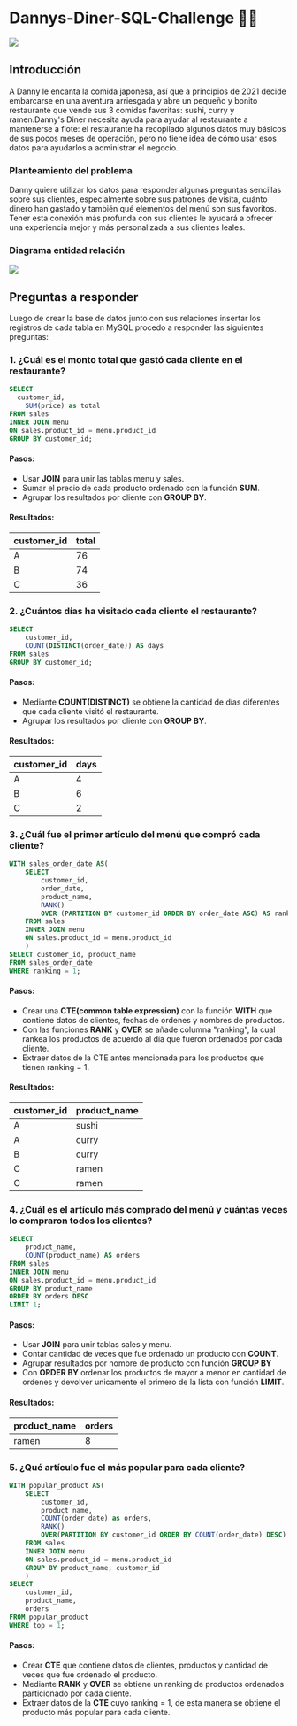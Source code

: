 # Dannys-Diner-SQL-Challenge 🍝🍜

![](https://8weeksqlchallenge.com/images/case-study-designs/1.png)

## Introducción 

A Danny le encanta la comida japonesa, así que a principios de 2021 decide embarcarse en una aventura arriesgada y abre un pequeño y bonito restaurante que vende sus 3 comidas favoritas: sushi, curry y ramen.Danny's Diner necesita ayuda para ayudar al restaurante a mantenerse a flote: el restaurante ha recopilado algunos datos muy básicos de sus pocos meses de operación, pero no tiene idea de cómo usar esos datos para ayudarlos a administrar el negocio.

### Planteamiento del problema 

Danny quiere utilizar los datos para responder algunas preguntas sencillas sobre sus clientes, especialmente sobre sus patrones de visita, cuánto dinero han gastado y también qué elementos del menú son sus favoritos. Tener esta conexión más profunda con sus clientes le ayudará a ofrecer una experiencia mejor y más personalizada a sus clientes leales.

### Diagrama entidad relación 

![](https://user-images.githubusercontent.com/81607668/127271130-dca9aedd-4ca9-4ed8-b6ec-1e1920dca4a8.png)

## Preguntas a responder

Luego de crear la base de datos junto con sus relaciones insertar los registros de cada tabla en MySQL procedo a responder las siguientes preguntas:

### 1. ¿Cuál es el monto total que gastó cada cliente en el restaurante?

```sql
SELECT 
  customer_id,
    SUM(price) as total
FROM sales
INNER JOIN menu
ON sales.product_id = menu.product_id
GROUP BY customer_id;
```

#### Pasos:

- Usar **JOIN** para unir las tablas menu y sales.
- Sumar el precio de cada producto ordenado con la función **SUM**.
- Agrupar los resultados por cliente con **GROUP BY**.

#### Resultados:

| customer_id  | total |
| ------------- | ------------- |
| A  | 76  |
| B  | 74 |
| C  | 36  |

### 2. ¿Cuántos días ha visitado cada cliente el restaurante?

```sql
SELECT
	customer_id,
	COUNT(DISTINCT(order_date)) AS days
FROM sales
GROUP BY customer_id;
```

#### Pasos:

- Mediante **COUNT(DISTINCT)** se obtiene la cantidad de días diferentes que cada cliente visitó el restaurante.
- Agrupar los resultados por cliente con **GROUP BY**.

#### Resultados:

| customer_id  | days |
| ------------- | ------------- |
| A  | 4  |
| B  | 6 |
| C  | 2  |


### 3. ¿Cuál fue el primer artículo del menú que compró cada cliente?

```sql
WITH sales_order_date AS(
	SELECT 
		customer_id,
        order_date,
        product_name,
        RANK()
        OVER (PARTITION BY customer_id ORDER BY order_date ASC) AS ranking
	FROM sales
    INNER JOIN menu
    ON sales.product_id = menu.product_id
    )
SELECT customer_id, product_name
FROM sales_order_date
WHERE ranking = 1;
```

#### Pasos: 

- Crear una **CTE(common table expression)** con la función **WITH** que contiene datos de clientes, fechas de ordenes y nombres de productos.
- Con las funciones **RANK** y **OVER** se añade columna "ranking", la cual rankea los productos de acuerdo al día que fueron ordenados por cada cliente.
- Extraer datos de la CTE antes mencionada para los productos que tienen ranking = 1.

#### Resultados:

| customer_id  | product_name |
| ------------- | ------------- |
| A  | sushi  |
| A  | curry |
| B  | curry  |
| C  | ramen  |
| C  | ramen  |

### 4. ¿Cuál es el artículo más comprado del menú y cuántas veces lo compraron todos los clientes?

```sql
SELECT 
	product_name,
	COUNT(product_name) AS orders
FROM sales
INNER JOIN menu
ON sales.product_id = menu.product_id
GROUP BY product_name
ORDER BY orders DESC
LIMIT 1;
```

#### Pasos:

- Usar **JOIN** para unir tablas sales y menu.
- Contar cantidad de veces que fue ordenado un producto con **COUNT**.
- Agrupar resultados por nombre de producto con función **GROUP BY**
- Con **ORDER BY** ordenar los productos de mayor a menor en cantidad de ordenes y devolver unicamente el primero de la lista con función **LIMIT**.

#### Resultados:

| product_name | orders |
| ------------- | ------------- |
|  ramen | 8  |


### 5. ¿Qué artículo fue el más popular para cada cliente?

```sql
WITH popular_product AS(
	SELECT
		customer_id,
		product_name,
		COUNT(order_date) as orders,
		RANK()
		OVER(PARTITION BY customer_id ORDER BY COUNT(order_date) DESC) AS top
	FROM sales 
	INNER JOIN menu
	ON sales.product_id = menu.product_id
	GROUP BY product_name, customer_id
	)
SELECT
	customer_id,
    product_name,
    orders
FROM popular_product
WHERE top = 1;
```

#### Pasos:

- Crear **CTE** que contiene datos de clientes, productos y cantidad de veces que fue ordenado el producto.
- Mediante **RANK** y **OVER** se obtiene un ranking de productos ordenados particionado por cada cliente.
- Extraer datos de la **CTE** cuyo ranking = 1, de esta manera se obtiene el producto más popular para cada cliente.


